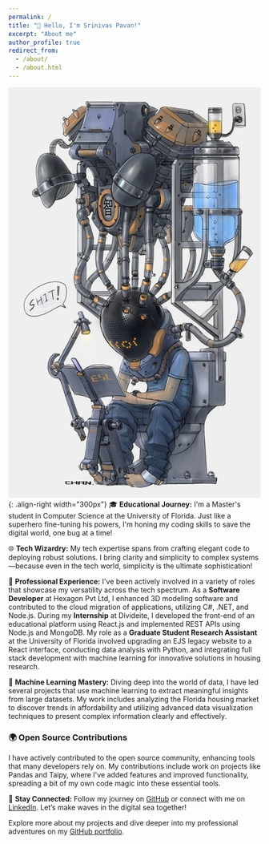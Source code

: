 ```yaml
---
permalink: /
title: "👋 Hello, I'm Srinivas Pavan!"
excerpt: "About me"
author_profile: true
redirect_from: 
  - /about/
  - /about.html
---
```


![Intro Pic](/images/about_intro.jpeg){: .align-right width="300px"}
🎓 **Educational Journey:** I'm a Master's student in Computer Science at the University of Florida. Just like a superhero fine-tuning his powers, I'm honing my coding skills to save the digital world, one bug at a time!

🌐 **Tech Wizardry:** My tech expertise spans from crafting elegant code to deploying robust solutions. I bring clarity and simplicity to complex systems—because even in the tech world, simplicity is the ultimate sophistication!

🔧 **Professional Experience:**
I've been actively involved in a variety of roles that showcase my versatility across the tech spectrum. As a **Software Developer** at Hexagon Pvt Ltd, I enhanced 3D modeling software and contributed to the cloud migration of applications, utilizing C#, .NET, and Node.js. During my **Internship** at Divideite, I developed the front-end of an educational platform using React.js and implemented REST APIs using Node.js and MongoDB. My role as a **Graduate Student Research Assistant** at the University of Florida involved upgrading an EJS legacy website to a React interface, conducting data analysis with Python, and integrating full stack development with machine learning for innovative solutions in housing research.

🤖 **Machine Learning Mastery:**
Diving deep into the world of data, I have led several projects that use machine learning to extract meaningful insights from large datasets. My work includes analyzing the Florida housing market to discover trends in affordability and utilizing advanced data visualization techniques to present complex information clearly and effectively.

### 🌍 Open Source Contributions
I have actively contributed to the open source community, enhancing tools that many developers rely on. My contributions include work on projects like Pandas and Taipy, where I've added features and improved functionality, spreading a bit of my own code magic into these essential tools.

🔗 **Stay Connected:** Follow my journey on [GitHub](https://github.com/srinivaspavan9) or connect with me on [LinkedIn](https://www.linkedin.com/in/srinivas-pavan). Let’s make waves in the digital sea together!

Explore more about my projects and dive deeper into my professional adventures on my [GitHub portfolio](https://github.com/srinivaspavan9/portfolio).
